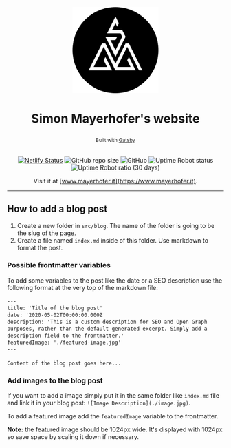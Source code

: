 <div align="center">
	<a href="https://www.mayerhofer.it"><img src="https://raw.githubusercontent.com/SimonMayerhofer/mayerhofer.it/master/src/assets/logo-icon.png" alt="Logo" width="200"></a>
	<br>
	<h1>Simon Mayerhofer's website</h1>
	<sub>Built with <a href="https://github.com/gatsbyjs/gatsby">Gatsby</a></sub>
	<br><br>

[![Netlify Status](https://api.netlify.com/api/v1/badges/6391d89c-d7bc-4a4a-80bc-771a91df0048/deploy-status)](https://app.netlify.com/sites/mayerhofer/deploys)
![GitHub repo size](https://img.shields.io/github/repo-size/SimonMayerhofer/mayerhofer.it.svg)
![GitHub](https://img.shields.io/github/license/SimonMayerhofer/mayerhofer.it.svg)
![Uptime Robot status](https://img.shields.io/uptimerobot/status/m778813857-8ed930410d1833a9f4209219.svg)
![Uptime Robot ratio (30 days)](https://img.shields.io/uptimerobot/ratio/m778813857-8ed930410d1833a9f4209219.svg?label=uptime%20last%2030%20days)

Visit it at [www.mayerhofer.it](https://www.mayerhofer.it).

</div>

---

## How to add a blog post

1. Create a new folder in `src/blog`. The name of the folder is going to be the slug of the page.
2. Create a file named `index.md` inside of this folder. Use markdown to format the post.

### Possible frontmatter variables

To add some variables to the post like the date or a SEO description use the following format at the very top of the markdown file:

```
---
title: 'Title of the blog post'
date: '2020-05-02T00:00:00.000Z'
description: 'This is a custom description for SEO and Open Graph purposes, rather than the default generated excerpt. Simply add a description field to the frontmatter.'
featuredImage: './featured-image.jpg'
---

Content of the blog post goes here...
```

### Add images to the blog post

If you want to add a image simply put it in the same folder like `index.md` file and link it in your blog post: `![Image Description](./image.jpg)`.

To add a featured image add the `featuredImage` variable to the frontmatter.

**Note:** the featured image should be 1024px wide. It's displayed with 1024px so save space by scaling it down if necessary.
